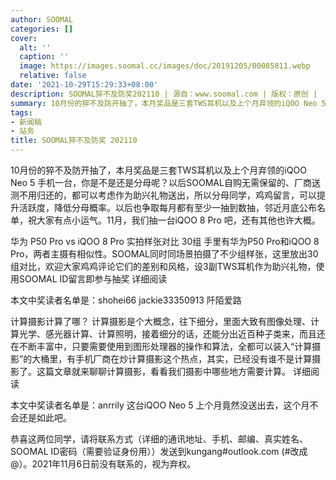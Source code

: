```yaml
---
author: SOOMAL
categories: []
cover:
  alt: ''
  caption: ''
  image: https://images.soomal.cc/images/doc/20191205/00085811.webp
  relative: false
date: '2021-10-29T15:29:33+08:00'
description: SOOMAL猝不及防奖202110 | 源自：www.soomal.com | 版权：原创 |  平均/总评分：10.00/70
summary: 10月份的猝不及防开抽了，本月奖品是三套TWS耳机以及上个月弃领的iQOO Neo 5 手机一台，你是不是还是分母呢？
tags:
- 新闻稿
- 站务
title: SOOMAL猝不及防奖 202110
---
```


10月份的猝不及防开抽了，本月奖品是三套TWS耳机以及上个月弃领的iQOO Neo 5 手机一台，你是不是还是分母呢？以后SOOMAL自购无需保留的、厂商送测不用归还的，都可以考虑作为助兴礼物送出，所以分母同学，鸡鸡留言，可以提升活跃度，降低分母概率。以后也争取每月都有至少一抽到数抽，邻近月底公布名单，祝大家有点小运气。11月，我们抽一台iQOO 8 Pro 吧，还有其他也许大概。




华为 P50 Pro vs iQOO 8 Pro 实拍样张对比 30组
手里有华为P50 Pro和iQOO 8 Pro，两者主摄有相似性。SOOMAL同时同场景拍摄了不少组样张，这里放出30组对比，欢迎大家鸡鸡评论它们的差别和风格，设3副TWS耳机作为助兴礼物，使用SOOMAL ID留言即参与抽奖
详细阅读

本文中奖读者名单是：shohei66  jackie33350913 阡陌爱路 





计算摄影计算了哪？ 
计算摄影是个大概念，往下细分，里面大致有图像处理、计算光学、感光器计算、计算照明，接着细分的话，还能分出近百种子类来，而且还在不断丰富中，只要需要使用到图形处理器的操作和算法，全都可以装入“计算摄影”的大桶里，有手机厂商在炒计算摄影这个热点，其实，已经没有谁不是计算摄影了。这篇文章就来聊聊计算摄影，看看我们摄影中哪些地方需要计算。
详细阅读

本文中奖读者名单是：anrrily
这台iQOO Neo 5 上个月竟然没送出去，这个月不会还是如此吧。

恭喜这两位同学，请将联系方式（详细的通讯地址、手机、邮编、真实姓名、SOOMAL ID密码（需要验证身份用））发送到kungang#outlook.com (#改成@）。2021年11月6日前没有联系的，视为弃权。